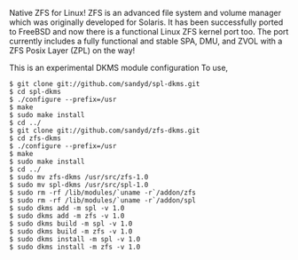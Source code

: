 Native ZFS for Linux! ZFS is an advanced file system and volume manager
which was originally developed for Solaris. It has been successfully 
ported to FreeBSD and now there is a functional Linux ZFS kernel port
too. The port currently includes a fully functional and stable SPA, DMU,
and ZVOL with a ZFS Posix Layer (ZPL) on the way!

This is an experimental DKMS module configuration
To use,
    
    $ git clone git://github.com/sandyd/spl-dkms.git
    $ cd spl-dkms
    $ ./configure --prefix=/usr
    $ make
    $ sudo make install
    $ cd ../
    $ git clone git://github.com/sandyd/zfs-dkms.git
    $ cd zfs-dkms
    $ ./configure --prefix=/usr
    $ make
    $ sudo make install
    $ cd ../
    $ sudo mv zfs-dkms /usr/src/zfs-1.0
    $ sudo mv spl-dkms /usr/src/spl-1.0
    $ sudo rm -rf /lib/modules/`uname -r`/addon/zfs
    $ sudo rm -rf /lib/modules/`uname -r`/addon/spl
    $ sudo dkms add -m spl -v 1.0
    $ sudo dkms add -m zfs -v 1.0
    $ sudo dkms build -m spl -v 1.0
    $ sudo dkms build -m zfs -v 1.0
    $ sudo dkms install -m spl -v 1.0
    $ sudo dkms install -m zfs -v 1.0
